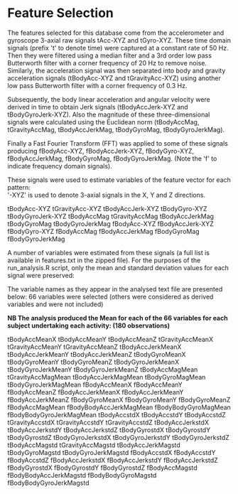 Feature Selection 
=================

The features selected for this database come from the accelerometer and gyroscope 3-axial raw signals tAcc-XYZ and tGyro-XYZ. These time domain signals (prefix 't' to denote time) were captured at a constant rate of 50 Hz. Then they were filtered using a median filter and a 3rd order low pass Butterworth filter with a corner frequency of 20 Hz to remove noise. Similarly, the acceleration signal was then separated into body and gravity acceleration signals (tBodyAcc-XYZ and tGravityAcc-XYZ) using another low pass Butterworth filter with a corner frequency of 0.3 Hz. 

Subsequently, the body linear acceleration and angular velocity were derived in time to obtain Jerk signals (tBodyAccJerk-XYZ and tBodyGyroJerk-XYZ). Also the magnitude of these three-dimensional signals were calculated using the Euclidean norm (tBodyAccMag, tGravityAccMag, tBodyAccJerkMag, tBodyGyroMag, tBodyGyroJerkMag). 

Finally a Fast Fourier Transform (FFT) was applied to some of these signals producing fBodyAcc-XYZ, fBodyAccJerk-XYZ, fBodyGyro-XYZ, fBodyAccJerkMag, fBodyGyroMag, fBodyGyroJerkMag. (Note the 'f' to indicate frequency domain signals). 

These signals were used to estimate variables of the feature vector for each pattern:  
'-XYZ' is used to denote 3-axial signals in the X, Y and Z directions.

tBodyAcc-XYZ
tGravityAcc-XYZ
tBodyAccJerk-XYZ
tBodyGyro-XYZ
tBodyGyroJerk-XYZ
tBodyAccMag
tGravityAccMag
tBodyAccJerkMag
tBodyGyroMag
tBodyGyroJerkMag
fBodyAcc-XYZ
fBodyAccJerk-XYZ
fBodyGyro-XYZ
fBodyAccMag
fBodyAccJerkMag
fBodyGyroMag
fBodyGyroJerkMag

A number of variables were estimated from these signals (a full list is available in features.txt in the zipped file).
For the purposes of the run_analysis.R script, only the mean and standard deviation values for each signal were preserved: 

The variable names as they appear in the analysed text file are presented below: 66 variables were selected (others were considered as derived variables and were not included)

**NB The analysis produced the Mean for each of the 66 variables for each subject undertaking each activity: (180 observations)**

tBodyAccMeanX
tBodyAccMeanY
tBodyAccMeanZ
tGravityAccMeanX
tGravityAccMeanY
tGravityAccMeanZ
tBodyAccJerkMeanX
tBodyAccJerkMeanY
tBodyAccJerkMeanZ
tBodyGyroMeanX
tBodyGyroMeanY
tBodyGyroMeanZ
tBodyGyroJerkMeanX
tBodyGyroJerkMeanY
tBodyGyroJerkMeanZ
tBodyAccMagMean
tGravityAccMagMean
tBodyAccJerkMagMean
tBodyGyroMagMean
tBodyGyroJerkMagMean
fBodyAccMeanX
fBodyAccMeanY
fBodyAccMeanZ
fBodyAccJerkMeanX
fBodyAccJerkMeanY
fBodyAccJerkMeanZ
fBodyGyroMeanX
fBodyGyroMeanY
fBodyGyroMeanZ
fBodyAccMagMean
fBodyBodyAccJerkMagMean
fBodyBodyGyroMagMean
fBodyBodyGyroJerkMagMean
tBodyAccstdX
tBodyAccstdY
tBodyAccstdZ
tGravityAccstdX
tGravityAccstdY
tGravityAccstdZ
tBodyAccJerkstdX
tBodyAccJerkstdY
tBodyAccJerkstdZ
tBodyGyrostdX
tBodyGyrostdY
tBodyGyrostdZ
tBodyGyroJerkstdX
tBodyGyroJerkstdY
tBodyGyroJerkstdZ
tBodyAccMagstd
tGravityAccMagstd
tBodyAccJerkMagstd
tBodyGyroMagstd
tBodyGyroJerkMagstd
fBodyAccstdX
fBodyAccstdY
fBodyAccstdZ
fBodyAccJerkstdX
fBodyAccJerkstdY
fBodyAccJerkstdZ
fBodyGyrostdX
fBodyGyrostdY
fBodyGyrostdZ
fBodyAccMagstd
fBodyBodyAccJerkMagstd
fBodyBodyGyroMagstd
fBodyBodyGyroJerkMagstd

